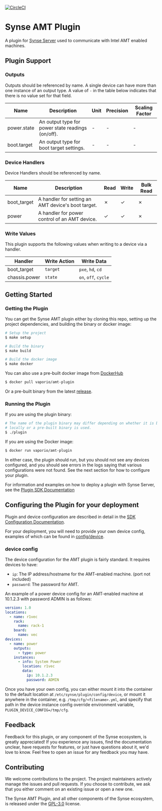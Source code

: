 [![CircleCI](https://circleci.com/gh/vapor-ware/synse-amt-plugin.svg?style=shield)](https://circleci.com/gh/vapor-ware/synse-amt-plugin)

# Synse AMT Plugin
A plugin for [Synse Server][synse-server] used to communicate with Intel AMT enabled machines.

## Plugin Support
### Outputs
Outputs should be referenced by name. A single device can have more than one instance
of an output type. A value of `-` in the table below indicates that there is no value
set for that field.


| Name | Description | Unit | Precision | Scaling Factor |
| ---- | ----------- | ---- | --------- | -------------- |
| power.state | An output type for power state readings (on/off). | - | - | - |
| boot.target | An output type for boot target settings. | - | - | - |


### Device Handlers
Device Handlers should be referenced by name.

| Name | Description | Read | Write | Bulk Read |
| ---- | ----------- | ---- | ----- | --------- |
| boot_target | A handler for setting an AMT device's boot target. | ✗ | ✓ | ✗ |
| power | A handler for power control of an AMT device. | ✓ | ✓ | ✗ |


### Write Values
This plugin supports the following values when writing to a device via a handler.

| Handler | Write Action | Write Data |
| ------- | ------------ | ---------- |
| boot_target | `target` | `pxe`, `hd`, `cd` |
| chassis.power | `state` | `on`, `off`, `cycle` |


## Getting Started

### Getting the Plugin
You can get the Synse AMT plugin either by cloning this repo, setting up the project dependencies,
and building the binary or docker image:
```bash
# Setup the project
$ make setup

# Build the binary
$ make build

# Build the docker image
$ make docker
```

You can also use a pre-built docker image from [DockerHub][plugin-dockerhub]
```bash
$ docker pull vaporio/amt-plugin
```

Or a pre-built binary from the latest [release][plugin-release].

### Running the Plugin
If you are using the plugin binary:
```bash
# The name of the plugin binary may differ depending on whether it is built
# locally or a pre-built binary is used.
$ ./plugin
```

If you are using the Docker image:
```bash
$ docker run vaporio/amt-plugin
```

In either case, the plugin should run, but you should not see any devices configured,
and you should see errors in the logs saying that various configurations were not found.
See the next section for how to configure your plugin.

For information and examples on how to deploy a plugin with Synse Server, see the
[Plugin SDK Documentation][sdk-documentation]

## Configuring the Plugin for your deployment
Plugin and device configuration are described in detail in the [SDK Configuration Documentation][sdk-config-docs].

For your deployment, you will need to provide your own device config, examples of
which can be found in [config/device](config/device).

### device config
The device configuration for the AMT plugin is fairly standard. It requires devices to
have:
- `ip`: The IP address/hostname for the AMT-enabled machine. (port not included)
- `password`: The password for AMT.

An example of a power device config for an AMT-enabled machine at 10.1.2.3 with password
ADMIN is as follows:

```yaml
version: 1.0
locations:
  - name: r1vec
    rack: 
      name: rack-1
    board:
      name: vec
devices:
  - name: power
    outputs:
      - type: power
    instances:
      - info: System Power
        location: r1vec
        data:
          ip: 10.1.2.3
          password: ADMIN
```

Once you have your own config, you can either mount it into the container to the default location
at `/etc/synse/plugin/config/device`,  or mount it anywhere in the container, e.g.
`/tmp/cfg/<filename>.yml`, and specify that path in the device instance config override environment
variable, `PLUGIN_DEVICE_CONFIG=/tmp/cfg`.

## Feedback
Feedback for this plugin, or any component of the Synse ecosystem, is greatly appreciated!
If you experience any issues, find the documentation unclear, have requests for features,
or just have questions about it, we'd love to know. Feel free to open an issue for any
feedback you may have.

## Contributing
We welcome contributions to the project. The project maintainers actively manage the issues
and pull requests. If you choose to contribute, we ask that you either comment on an existing
issue or open a new one.

The Synse AMT Plugin, and all other components of the Synse ecosystem, is released under the
[GPL-3.0](LICENSE) license.


[synse-server]: https://github.com/vapor-ware/synse-server
[plugin-dockerhub]: https://hub.docker.com/r/vaporio/amt-plugin
[plugin-release]: https://github.com/vapor-ware/synse-amt-plugin/releases
[sdk-config-docs]: http://synse-sdk.readthedocs.io/en/latest/user/configuration.html
[sdk-documentation]:http://synse-sdk.readthedocs.io/en/latest/user/tutorial.html#build-and-run-the-plugin

